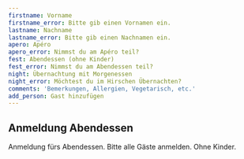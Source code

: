 ```yaml
---
firstname: Vorname
firstname_error: Bitte gib einen Vornamen ein.
lastname: Nachname
lastname_error: Bitte gib einen Nachnamen ein.
apero: Apéro
apero_error: Nimmst du am Apéro teil?
fest: Abendessen (ohne Kinder)
fest_error: Nimmst du am Abendessen teil?
night: Übernachtung mit Morgenessen
night_error: Möchtest du im Hirschen Übernachten?
comments: 'Bemerkungen, Allergien, Vegetarisch, etc.'
add_person: Gast hinzufügen
---
```

## Anmeldung Abendessen

Anmeldung fürs Abendessen. Bitte alle Gäste anmelden. Ohne Kinder.
